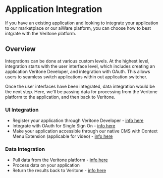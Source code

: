 # Application Integration

If you have an existing application and looking to integrate your application to our marketplace or our aiWare platform, you can choose how to best intgrate with the Veritone platform.

## Overview

Integrations can be done at various custom levels.  At the highest level, integration starts with the user interface level, which includes creating an application Veritone Developer, and integration with OAuth.  This allows users to seamless switch applications within out application switcher.

Once the user interfaces have been integrated, data integration would be the next step.  Here, we'll be passing data for processing from the Veritone platform to the application, and then back to Veritone.

### UI Integration

* Register your application through Veritone Developer - [info here](http://docs.veritone.com/#/applications/quick-start/step-1)
* Integrate with OAuth for Single Sign On - [info here](http://docs.veritone.com/#/applications/oauth)
* Make your application accessible through our native CMS with Context Menu Extension (applicable for video) - [info here](http://docs.veritone.com/#/applications/context-menu-extensions)

### Data Integration

* Pull data from the Veritone platform - [info here](http://docs.veritone.com/#/applications/context-menu-extensions?id=handling-the-redirect-url)
* Process data on your application
* Return the results back to Veritone - [info here](https://docs.veritone.com/#/apis/tutorials/engine-results)

